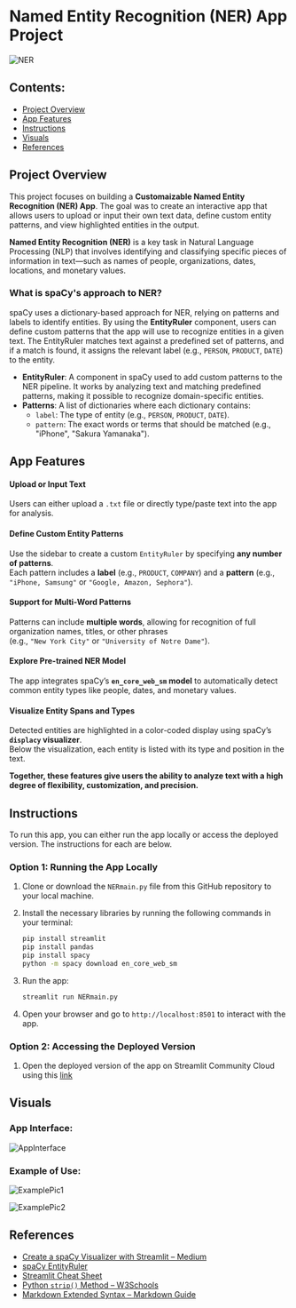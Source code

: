 # Named Entity Recognition (NER) App Project

![NER](images/TitlePicture.png)

## Contents: 
- [Project Overview](#project-overview)
- [App Features](#app-features)
- [Instructions](#instructions)
- [Visuals](#visuals)
- [References](#references)

## Project Overview 
This project focuses on building a **Customaizable Named Entity Recognition (NER) App**. The goal was to create an interactive app that allows users to upload or input their own text data, define custom entity patterns, and view highlighted entities in the output. 

**Named Entity Recognition (NER)** is a key task in Natural Language Processing (NLP) that involves identifying and classifying specific pieces of information in text—such as names of people, organizations, dates, locations, and monetary values.

### What is spaCy's approach to NER?

spaCy uses a dictionary-based approach for NER, relying on patterns and labels to identify entities. By using the **EntityRuler** component, users can define custom patterns that the app will use to recognize entities in a given text. The EntityRuler matches text against a predefined set of patterns, and if a match is found, it assigns the relevant label (e.g., `PERSON`, `PRODUCT`, `DATE`) to the entity.

- **EntityRuler**: A component in spaCy used to add custom patterns to the NER pipeline. It works by analyzing text and matching predefined patterns, making it possible to recognize domain-specific entities.
- **Patterns**: A list of dictionaries where each dictionary contains:
  - `label`: The type of entity (e.g., `PERSON`, `PRODUCT`, `DATE`).
  - `pattern`: The exact words or terms that should be matched (e.g., "iPhone", "Sakura Yamanaka").

## App Features

#### Upload or Input Text  
Users can either upload a `.txt` file or directly type/paste text into the app for analysis.

#### Define Custom Entity Patterns  
Use the sidebar to create a custom `EntityRuler` by specifying **any number of patterns**.  
Each pattern includes a **label** (e.g., `PRODUCT`, `COMPANY`) and a **pattern** (e.g., `"iPhone, Samsung"` or `"Google, Amazon, Sephora"`).

#### Support for Multi-Word Patterns  
Patterns can include **multiple words**, allowing for recognition of full organization names, titles, or other phrases  
(e.g., `"New York City"` or `"University of Notre Dame"`).

#### Explore Pre-trained NER Model  
The app integrates spaCy’s **`en_core_web_sm` model** to automatically detect common entity types like people, dates, and monetary values.

#### Visualize Entity Spans and Types  
Detected entities are highlighted in a color-coded display using spaCy’s **`displacy` visualizer**.  
Below the visualization, each entity is listed with its type and position in the text.

**Together, these features give users the ability to analyze text with a high degree of flexibility, customization, and precision.**

## Instructions 
To run this app, you can either run the app locally or access the deployed version. The instructions for each are below.  

### Option 1: Running the App Locally 

1. Clone or download the `NERmain.py` file from this GitHub repository to your local machine.

2. Install the necessary libraries by running the following commands in your terminal:

    ```bash
    pip install streamlit
    pip install pandas
    pip install spacy
    python -m spacy download en_core_web_sm
    ```

3. Run the app:
    ```bash
    streamlit run NERmain.py
    ```

4. Open your browser and go to `http://localhost:8501` to interact with the app.

### Option 2: Accessing the Deployed Version

1. Open the deployed version of the app on Streamlit Community Cloud using this [link](https://yamanaka-python-portfolio-detmv6vwrnxumxfsgx2ywe.streamlit.app) 

## Visuals 

### App Interface:
![AppInterface](images/AppInterface.png)

### Example of Use:  
![ExamplePic1](images/ExamplePic1.png)

![ExamplePic2](images/ExamplePic2.png)

## References
- [Create a spaCy Visualizer with Streamlit – Medium](https://medium.com/@groxli/create-a-spacy-visualizer-with-streamlit-8b9b41b36745)
- [spaCy EntityRuler](https://spacy.io/api/entityruler)
- [Streamlit Cheat Sheet](https://docs.streamlit.io/develop/quick-reference/cheat-sheet)
- [Python `strip()` Method – W3Schools](https://www.w3schools.com/python/ref_string_strip.asp)
- [Markdown Extended Syntax – Markdown Guide](https://www.markdownguide.org/extended-syntax/)
